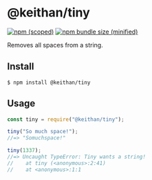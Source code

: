 
# @keithan/tiny

[![npm (scoped)](https://img.shields.io/npm/v/@keithan/tiny.svg)](https://www.npmjs.com/package/@keithan/tiny)
[![npm bundle size (minified)](https://img.shields.io/bundlephobia/min/@keithan/tiny.svg)](https://www.npmjs.com/package/@keithan/tiny)

Removes all spaces from a string.

## Install

```
$ npm install @keithan/tiny
```

## Usage

```js
const tiny = require("@keithan/tiny");

tiny("So much space!");
//=> "Somuchspace!"

tiny(1337);
//=> Uncaught TypeError: Tiny wants a string!
//    at tiny (<anonymous>:2:41)
//    at <anonymous>:1:1
```